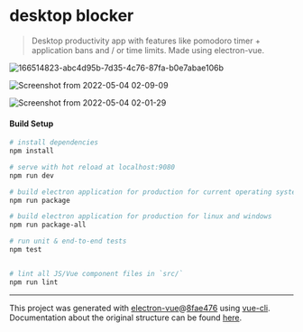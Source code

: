 # desktop blocker

> Desktop productivity app with features like pomodoro timer + application bans and / or time limits. Made using electron-vue.

![166514823-abc4d95b-7d35-4c76-87fa-b0e7abae106b](https://user-images.githubusercontent.com/11241733/167194509-0a141f2a-440a-414c-a799-af1a3d8adc0e.png)

![Screenshot from 2022-05-04 02-09-09](https://user-images.githubusercontent.com/11241733/166515782-62f7d6ac-268e-4198-89c9-68488d22ed72.png)

![Screenshot from 2022-05-04 02-01-29](https://user-images.githubusercontent.com/11241733/166514840-c702841b-9e1e-4007-8987-4d8f81106b11.png)

#### Build Setup

``` bash
# install dependencies
npm install

# serve with hot reload at localhost:9080
npm run dev

# build electron application for production for current operating system
npm run package

# build electron application for production for linux and windows
npm run package-all

# run unit & end-to-end tests
npm test


# lint all JS/Vue component files in `src/`
npm run lint

```

---

This project was generated with [electron-vue](https://github.com/SimulatedGREG/electron-vue)@[8fae476](https://github.com/SimulatedGREG/electron-vue/tree/8fae4763e9d225d3691b627e83b9e09b56f6c935) using [vue-cli](https://github.com/vuejs/vue-cli). Documentation about the original structure can be found [here](https://simulatedgreg.gitbooks.io/electron-vue/content/index.html).
